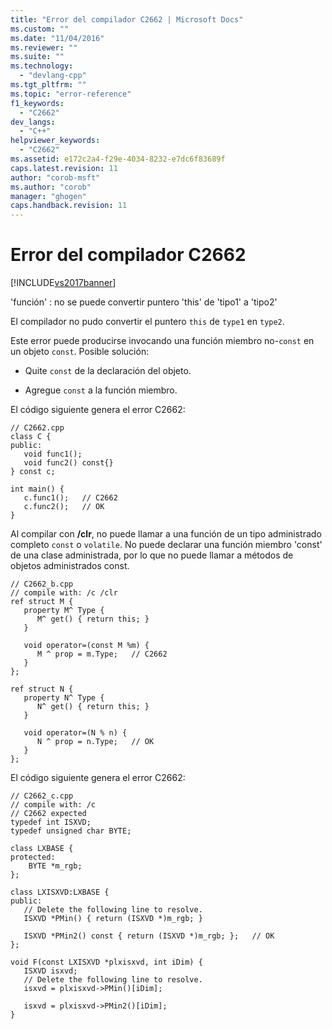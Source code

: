 ```yaml
---
title: "Error del compilador C2662 | Microsoft Docs"
ms.custom: ""
ms.date: "11/04/2016"
ms.reviewer: ""
ms.suite: ""
ms.technology: 
  - "devlang-cpp"
ms.tgt_pltfrm: ""
ms.topic: "error-reference"
f1_keywords: 
  - "C2662"
dev_langs: 
  - "C++"
helpviewer_keywords: 
  - "C2662"
ms.assetid: e172c2a4-f29e-4034-8232-e7dc6f83689f
caps.latest.revision: 11
author: "corob-msft"
ms.author: "corob"
manager: "ghogen"
caps.handback.revision: 11
---
```

# Error del compilador C2662
[!INCLUDE[vs2017banner](../../assembler/inline/includes/vs2017banner.md)]

'función' : no se puede convertir puntero 'this' de 'tipo1' a 'tipo2'  
  
 El compilador no pudo convertir el puntero `this` de `type1` en `type2`.  
  
 Este error puede producirse invocando una función miembro no\-`const` en un objeto `const`.  Posible solución:  
  
-   Quite `const` de la declaración del objeto.  
  
-   Agregue `const` a la función miembro.  
  
 El código siguiente genera el error C2662:  
  
```  
// C2662.cpp  
class C {  
public:  
   void func1();  
   void func2() const{}  
} const c;  
  
int main() {  
   c.func1();   // C2662  
   c.func2();   // OK  
}  
```  
  
 Al compilar con **\/clr**, no puede llamar a una función de un tipo administrado completo `const` o `volatile`.  No puede declarar una función miembro 'const' de una clase administrada, por lo que no puede llamar a métodos de objetos administrados const.  
  
```  
// C2662_b.cpp  
// compile with: /c /clr  
ref struct M {  
   property M^ Type {  
      M^ get() { return this; }  
   }  
  
   void operator=(const M %m) {  
      M ^ prop = m.Type;   // C2662  
   }  
};  
  
ref struct N {  
   property N^ Type {  
      N^ get() { return this; }  
   }  
  
   void operator=(N % n) {  
      N ^ prop = n.Type;   // OK  
   }  
};  
```  
  
 El código siguiente genera el error C2662:  
  
```  
// C2662_c.cpp  
// compile with: /c  
// C2662 expected  
typedef int ISXVD;  
typedef unsigned char BYTE;  
  
class LXBASE {  
protected:  
    BYTE *m_rgb;  
};  
  
class LXISXVD:LXBASE {  
public:  
   // Delete the following line to resolve.  
   ISXVD *PMin() { return (ISXVD *)m_rgb; }  
  
   ISXVD *PMin2() const { return (ISXVD *)m_rgb; };   // OK  
};  
  
void F(const LXISXVD *plxisxvd, int iDim) {  
   ISXVD isxvd;  
   // Delete the following line to resolve.  
   isxvd = plxisxvd->PMin()[iDim];  
  
   isxvd = plxisxvd->PMin2()[iDim];    
}  
```
